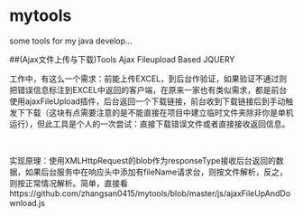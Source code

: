 # mytools
some tools for my java develop...

##(Ajax文件上传与下载)Tools Ajax Fileupload Based JQUERY

工作中，有这么一个需求：前能上传EXCEL，到后台作验证，如果验证不通过则把错误信息标注到EXCEL中返回的客户端，在原来一家也有类似需求，都是前台使用ajaxFileUpload插件，后台返回一个下载链接，前台收到下载链接后到手动触发下下载（这块有点需要注意的是不能直接在项目中建立临时文件夹除非你是单机运行），但此工具是个人的一次尝试：直接下载错误文件或者直接接收返回信息。

<br>

实现原理：使用XMLHttpRequest的blob作为responseType接收后台返回的数据，如果后台服务中在响应头中添加有fileName请求台，则按文件解析，反之，则按正常情况解析。简单，直接看https://github.com/zhangsan0415/mytools/blob/master/js/ajaxFileUpAndDownload.js


